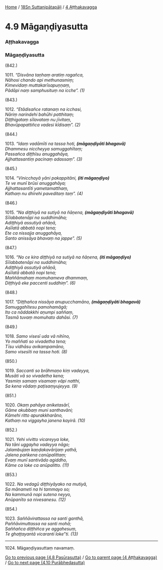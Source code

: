 
[Home](/) / [18Sn Suttanipātapāḷi](/tipitaka/18Sn.md) / [4 Aṭṭhakavagga](/tipitaka/18Sn/4.md)

# 4.9 Māgaṇḍiyasutta

### Aṭṭhakavagga

### Māgaṇḍiyasutta

(842.)

1011\. _“Disvāna taṇhaṃ aratiṃ ragañca,_  
_Nāhosi chando api methunasmiṃ;_  
_Kimevidaṃ muttakarīsapuṇṇaṃ,_  
_Pādāpi naṃ samphusituṃ na icche”. (1)_  


(843.)

1012\. _“Etādisañce ratanaṃ na icchasi,_  
_Nāriṃ narindehi bahūhi patthitaṃ;_  
_Diṭṭhigataṃ sīlavataṃ nu jīvitaṃ,_  
_Bhavūpapattiñca vadesi kīdisaṃ”. (2)_  


(844.)

1013\. _“Idaṃ vadāmīti na tassa hoti, __(māgaṇḍiyāti bhagavā)___  
_Dhammesu niccheyya samuggahītaṃ;_  
_Passañca diṭṭhīsu anuggahāya,_  
_Ajjhattasantiṃ pacinaṃ adassaṃ”. (3)_  


(845.)

1014\. _“Vinicchayā yāni pakappitāni, __(iti māgaṇḍiyo)___  
_Te ve munī brūsi anuggahāya;_  
_Ajjhattasantīti yametamatthaṃ,_  
_Kathaṃ nu dhīrehi paveditaṃ taṃ”. (4)_  


(846.)

1015\. _“Na diṭṭhiyā na sutiyā na ñāṇena, __(māgaṇḍiyāti bhagavā)___  
_Sīlabbatenāpi na suddhimāha;_  
_Adiṭṭhiyā assutiyā añāṇā,_  
_Asīlatā abbatā nopi tena;_  
_Ete ca nissajja anuggahāya,_  
_Santo anissāya bhavaṃ na jappe”. (5)_  


(847.)

1016\. _“No ce kira diṭṭhiyā na sutiyā na ñāṇena, __(iti māgaṇḍiyo)___  
_Sīlabbatenāpi na suddhimāha;_  
_Adiṭṭhiyā assutiyā añāṇā,_  
_Asīlatā abbatā nopi tena;_  
_Maññāmahaṃ momuhameva dhammaṃ,_  
_Diṭṭhiyā eke paccenti suddhiṃ”. (6)_  


(848.)

1017\. _“Diṭṭhañca nissāya anupucchamāno, __(māgaṇḍiyāti bhagavā)___  
_Samuggahītesu pamohamāgā;_  
_Ito ca nāddakkhi aṇumpi saññaṃ,_  
_Tasmā tuvaṃ momuhato dahāsi. (7)_  


(849.)

1018\. _Samo visesī uda vā nihīno,_  
_Yo maññati so vivadetha tena;_  
_Tīsu vidhāsu avikampamāno,_  
_Samo visesīti na tassa hoti. (8)_  


(850.)

1019\. _Saccanti so brāhmaṇo kiṃ vadeyya,_  
_Musāti vā so vivadetha kena;_  
_Yasmiṃ samaṃ visamaṃ vāpi natthi,_  
_Sa kena vādaṃ paṭisaṃyujeyya. (9)_  


(851.)

1020\. _Okaṃ pahāya aniketasārī,_  
_Gāme akubbaṃ muni santhavāni;_  
_Kāmehi ritto apurakkharāno,_  
_Kathaṃ na viggayha janena kayirā. (10)_  


(852.)

1021\. _Yehi vivitto vicareyya loke,_  
_Na tāni uggayha vadeyya nāgo;_  
_Jalambujaṃ kaṇḍakavārijaṃ yathā,_  
_Jalena paṅkena canūpalittaṃ;_  
_Evaṃ munī santivādo agiddho,_  
_Kāme ca loke ca anūpalitto. (11)_  


(853.)

1022\. _Na vedagū diṭṭhiyāyako na mutiyā,_  
_Sa mānameti na hi tammayo so;_  
_Na kammunā nopi sutena neyyo,_  
_Anūpanīto sa nivesanesu. (12)_  


(854.)

1023\. _Saññāvirattassa na santi ganthā,_  
_Paññāvimuttassa na santi mohā;_  
_Saññañca diṭṭhiñca ye aggahesuṃ,_  
_Te ghaṭṭayantā vicaranti loke”ti. (13)_  


---

1024\. Māgaṇḍiyasuttaṃ navamaṃ.



[Go to previous page (4.8 Pasūrasutta)](/tipitaka/18Sn/4/4.8.md) / [Go to parent page (4 Aṭṭhakavagga)](/tipitaka/18Sn/4.md) / [Go to next page (4.10 Purābhedasutta)](/tipitaka/18Sn/4/4.10.md)


